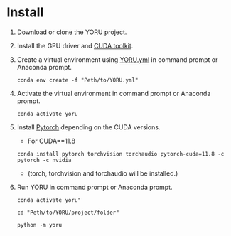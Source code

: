 # Install

1. Download or clone the YORU project.

2. Install the GPU driver and [CUDA toolkit](https://developer.nvidia.com/cuda-toolkit).

3. Create a virtual environment using [YORU.yml](YORU.yml) in command prompt or Anaconda prompt.
   
     `conda env create -f "Peth/to/YORU.yml"`

4. Activate the virtual environment in command prompt or Anaconda prompt.

     `conda activate yoru`

5. Install [Pytorch](https://pytorch.org) depending on the CUDA versions.

    - For CUDA==11.8

    `conda install pytorch torchvision torchaudio pytorch-cuda=11.8 -c pytorch -c nvidia`
    - (torch, torchvision and torchaudio will be installed.)

6. Run YORU in command prompt or Anaconda prompt.

    `conda activate yoru"`

    `cd "Peth/to/YORU/project/folder"`
    
    `python -m yoru`